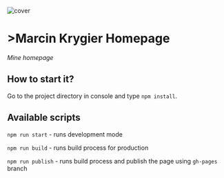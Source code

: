 ![cover](https://cotenfrontend.pl/img/cover.png)

# >Marcin Krygier Homepage

*Mine homepage*

## How to start it?

Go to the project directory in console and type `npm install`.

## Available scripts
>

`npm run start` - runs development mode

`npm run build` - runs build process for production

`npm run publish` - runs build process and publish the page using `gh-pages` branch


